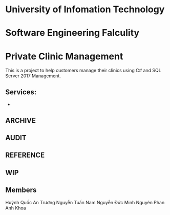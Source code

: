 # University of Infomation Technology
# Software Engineering Falculity



# Private Clinic Management

This is a project to help customers manage their clinics using C# and SQL Server 2017 Management.

## Services:

+ 

## ARCHIVE

## AUDIT

## REFERENCE

## WIP     





## Members

Huỳnh Quốc An
Trương Nguyễn Tuấn Nam
Nguyễn Đức Minh Nguyên
Phan Anh Khoa
